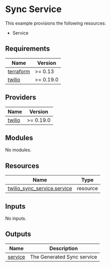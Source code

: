 # Sync Service

This example provisions the following resources:

- Service

## Requirements

| Name                                                                     | Version   |
| ------------------------------------------------------------------------ | --------- |
| <a name="requirement_terraform"></a> [terraform](#requirement_terraform) | >= 0.13   |
| <a name="requirement_twilio"></a> [twilio](#requirement_twilio)          | >= 0.19.0 |

## Providers

| Name                                                      | Version   |
| --------------------------------------------------------- | --------- |
| <a name="provider_twilio"></a> [twilio](#provider_twilio) | >= 0.19.0 |

## Modules

No modules.

## Resources

| Name                                                                                                                         | Type     |
| ---------------------------------------------------------------------------------------------------------------------------- | -------- |
| [twilio_sync_service.service](https://registry.terraform.io/providers/RJPearson94/twilio/latest/docs/resources/sync_service) | resource |

## Inputs

No inputs.

## Outputs

| Name                                                     | Description                |
| -------------------------------------------------------- | -------------------------- |
| <a name="output_service"></a> [service](#output_service) | The Generated Sync service |
